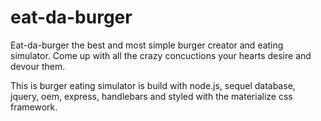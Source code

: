 # eat-da-burger

Eat-da-burger the best and most simple burger creator and eating simulator. Come up with all the crazy concuctions your hearts desire and devour them.

This is burger eating simulator is build with node.js, sequel database, jquery, oem, express, handlebars and styled with the materialize css framework. 